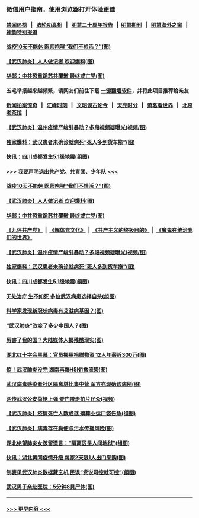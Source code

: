 ### [微信用户指南，使用浏览器打开体验更佳](https://github.com/gfw-breaker/banned-news1/blob/master/indexes/wechat-guide.md?t=0)
#### [禁闻热榜](热点新闻.md?t=0)  &nbsp;&nbsp;|&nbsp;&nbsp; [法轮功真相](https://github.com/gfw-breaker/truth/blob/master/README.md?t=0) &nbsp;&nbsp;|&nbsp;&nbsp; [明慧二十周年报告](https://github.com/gfw-breaker/mh-reports/blob/master/README.md?t=0) &nbsp;&nbsp;|&nbsp;&nbsp;[明慧期刊](https://github.com/gfw-breaker/mh-qikan) &nbsp;&nbsp;|&nbsp;&nbsp; [明慧海外之窗](https://github.com/gfw-breaker/mh-news/blob/master/README.md?t=0) &nbsp;&nbsp;|&nbsp;&nbsp; [神韵特别报道](https://github.com/gfw-breaker/mh-news/blob/master/shenyun.md?t=0)
#### [战疫10天不能休 医师咆哮“我们不想活？”(图)](../pages/p1/921746.md?t=02030902) 
#### [【武汉肺炎】人人做记者 欢迎爆料(图)](../pages/p1/921387.md?t=02030902) 
#### [华邮：中共恐重蹈苏共覆辙 最终或亡党(图)](../pages/p1/921742.md?t=02030902) 
#### 五毛举报越来越频繁，请网友们前往下载 [一键翻墙软件](https://github.com/gfw-breaker/ssr-accounts)，并将此项目推荐给亲友
#### [新闻拍案惊奇](https://github.com/gfw-breaker/banned-news1/blob/master/pages/link4.md) &nbsp;&nbsp;|&nbsp;&nbsp; [江峰时刻](https://github.com/gfw-breaker/banned-news1/blob/master/pages/link4.md) &nbsp;&nbsp;|&nbsp;&nbsp; [文昭谈古论今](https://github.com/gfw-breaker/banned-news1/blob/master/pages/link4.md) &nbsp;&nbsp;|&nbsp;&nbsp; [天亮时分](https://github.com/gfw-breaker/banned-news1/blob/master/pages/link4.md) &nbsp;&nbsp;|&nbsp;&nbsp; [萧茗看世界](https://github.com/gfw-breaker/banned-news1/blob/master/pages/link4.md) &nbsp;&nbsp;|&nbsp;&nbsp; [北京老茶馆](https://github.com/gfw-breaker/banned-news1/blob/master/pages/link4.md) &nbsp;&nbsp;|&nbsp;&nbsp; 
#### [【武汉肺炎】温州疫情严峻引暴动？多段视频疑曝光(视频/图)](../pages/p1/921734.md?t=02030902) 
#### [独家爆料：武汉患者未确诊就病死“死人多到货车拖”(图)](../pages/p1/921723.md?t=02030902) 
#### [快讯：四川成都发生5.1级地震(组图)](../pages/p1/921722.md?t=02030902) 
#### [>>> 我要声明退出共产党、共青团、少年队 <<<](https://github.com/begood0513/goodnews/blob/master/quit/letter.md) 
#### [战疫10天不能休 医师咆哮“我们不想活？”(图)](../pages/p1/921746.md?t=02030902) 
#### [【武汉肺炎】人人做记者 欢迎爆料(图)](../pages/p1/921387.md?t=02030902) 
#### [华邮：中共恐重蹈苏共覆辙 最终或亡党(图)](../pages/p1/921742.md?t=02030902) 
#### [《九评共产党》](https://github.com/begood0513/9ping.md/blob/master/README.md) &nbsp;|&nbsp; [《解体党文化》](../../../../jtdwh.md/blob/master/README.md)  &nbsp;|&nbsp; [《共产主义的终极目的》](../../../../gczydzjmd.md/blob/master/README.md) &nbsp;|&nbsp; [《魔鬼在统治我们的世界》](../../../../mgztzwmdsj.md/blob/master/README.md) 
#### [【武汉肺炎】温州疫情严峻引暴动？多段视频疑曝光(视频/图)](../pages/p1/921734.md?t=02030902) 
#### [独家爆料：武汉患者未确诊就病死“死人多到货车拖”(图)](../pages/p1/921723.md?t=02030902) 
#### [快讯：四川成都发生5.1级地震(组图)](../pages/p1/921722.md?t=02030902) 
#### [无处治疗 生不如死 多位武汉病患选择自杀(组图)](../pages/p1/921721.md?t=02030902) 
#### [科学家发现新冠状病毒有艾滋病基因？(图)](../pages/p1/921666.md?t=02030902) 
#### [“武汉肺炎”改变了多少中国人？(图)](../pages/p1/921683.md?t=02030902) 
#### [厉害了我的国？大陆媒体人揭残酷现实(图)](../pages/p1/921672.md?t=02030902) 
#### [湖北红十字会黑幕：官员挪用捐赠物资 12人年薪近300万(图)](../pages/p1/921654.md?t=02030902) 
#### [惊！武汉肺炎没完 湖南再爆H5N1禽流感(图)](../pages/p1/921634.md?t=02030902) 
#### [武汉病毒感染者社区隔离堪比集中营 军方亦现确诊病例(图)](../pages/p1/921637.md?t=02030902) 
#### [网传武汉公安荷枪上弹 登门带走拍片民众(视频)](../pages/p1/921640.md?t=02030902) 
#### [【武汉肺炎】疫情死亡人数成谜 殡葬业运尸袋告急(组图)](../pages/p1/921630.md?t=02030902) 
#### [【武汉肺炎】病毒存在粪便与污水传播风险(图)](../pages/p1/921631.md?t=02030902) 
#### [湖北绝望肺炎女孩留遗言：“隔离区是人间地狱”(组图)](../pages/p1/921627.md?t=02030902) 
#### [快讯：湖北黄冈疫情升级 每家2天限1人出门采购(图)](../pages/p1/921621.md?t=02030902) 
#### [制表见武汉肺炎数据藏玄机 民讽“党说可控就可控”(组图)](../pages/p1/921613.md?t=02030902) 
#### [武汉男子亲赴医院：5分钟8具尸体(图)](../pages/p1/921602.md?t=02030902) 

----
#### [ >>> 更早内容 <<< ](../indexes/p1-earlier.md)
